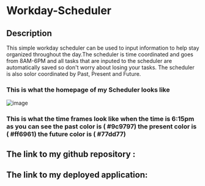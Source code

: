 # Workday-Scheduler

## Description 
This simple workday scheduler can be used to input information to help stay organized throughout the day.The scheduler is time coordinated and goes from 8AM-6PM and all tasks that are inputed to the scheduler are automatically saved so don't worry about losing your tasks. The scheduler is also solor coordinated by Past, Present and Future.

### This is what the homepage of my Scheduler looks like 
![image](https://user-images.githubusercontent.com/92446866/144768332-ccc74bac-cf83-43f6-a9df-1ef5c37a3107.png)

### This is what the time frames look like when the time is 6:15pm as you can see the past color is ( #9c9797) the present color is ( #ff6961) the future color is ( #77dd77)

## The link to my github repository : 
## The link to my deployed application:

